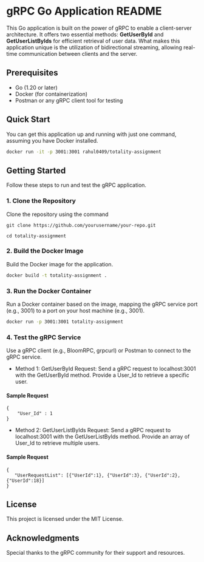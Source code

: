 # gRPC Go Application README
This Go application is built on the power of gRPC to enable a client-server architecture. It offers two essential methods: **GetUserById** and **GetUserListByIds** for efficient retrieval of user data. What makes this application unique is the utilization of bidirectional streaming, allowing real-time communication between clients and the server.



## Prerequisites
* Go (1.20 or later)
* Docker (for containerization)
* Postman or any gRPC client tool for testing

## Quick Start

You can get this application up and running with just one command, assuming you have Docker installed.
```bash
docker run -it -p 3001:3001 rahul0409/totality-assignment
```

## Getting Started
Follow these steps to run and test the gRPC application.

### 1. Clone the Repository
Clone the repository using the command
~~~ 
git clone https://github.com/yourusername/your-repo.git 
~~~
```
cd totality-assignment
```
### 2. Build the Docker Image
Build the Docker image for the application.

```bash
docker build -t totality-assignment .
```
### 3. Run the Docker Container
Run a Docker container based on the image, mapping the gRPC service port (e.g., 3001) to a port on your host machine (e.g., 3001).

```bash
docker run -p 3001:3001 totality-assignment 
```
### 4. Test the gRPC Service
Use a gRPC client (e.g., BloomRPC, grpcurl) or Postman to connect to the gRPC service.
* Method 1: GetUserById
Request: Send a gRPC request to localhost:3001 with the GetUserById method. Provide a User_Id to retrieve a specific user.

#### Sample Request
```
{
    "User_Id" : 1
}
```

* Method 2: GetUserListByIds
Request: Send a gRPC request to localhost:3001 with the GetUserListByIds method. Provide an array of User_Id to retrieve multiple users.

#### Sample Request
```
{
   "UserRequestList": [{"UserId":1}, {"UserId":3}, {"UserId":2},  {"UserId":18}]
}
```

## License
This project is licensed under the MIT License.

## Acknowledgments
Special thanks to the gRPC community for their support and resources.